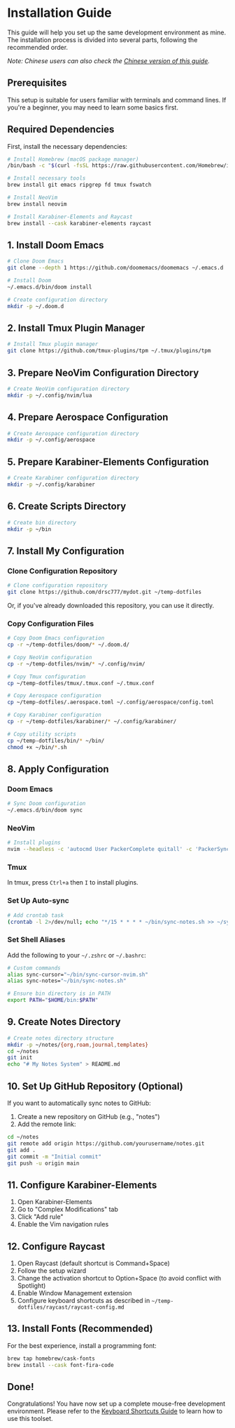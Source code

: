 # Installation Guide

This guide will help you set up the same development environment as mine. The installation process is divided into several parts, following the recommended order.

*Note: Chinese users can also check the [Chinese version of this guide](setup-guide.zh.md).*

## Prerequisites

This setup is suitable for users familiar with terminals and command lines. If you're a beginner, you may need to learn some basics first.

## Required Dependencies

First, install the necessary dependencies:

```bash
# Install Homebrew (macOS package manager)
/bin/bash -c "$(curl -fsSL https://raw.githubusercontent.com/Homebrew/install/HEAD/install.sh)"

# Install necessary tools
brew install git emacs ripgrep fd tmux fswatch

# Install NeoVim
brew install neovim

# Install Karabiner-Elements and Raycast
brew install --cask karabiner-elements raycast
```

## 1. Install Doom Emacs

```bash
# Clone Doom Emacs
git clone --depth 1 https://github.com/doomemacs/doomemacs ~/.emacs.d

# Install Doom
~/.emacs.d/bin/doom install

# Create configuration directory
mkdir -p ~/.doom.d
```

## 2. Install Tmux Plugin Manager

```bash
# Install Tmux plugin manager
git clone https://github.com/tmux-plugins/tpm ~/.tmux/plugins/tpm
```

## 3. Prepare NeoVim Configuration Directory

```bash
# Create NeoVim configuration directory
mkdir -p ~/.config/nvim/lua
```

## 4. Prepare Aerospace Configuration

```bash
# Create Aerospace configuration directory
mkdir -p ~/.config/aerospace
```

## 5. Prepare Karabiner-Elements Configuration

```bash
# Create Karabiner configuration directory
mkdir -p ~/.config/karabiner
```

## 6. Create Scripts Directory

```bash
# Create bin directory
mkdir -p ~/bin
```

## 7. Install My Configuration

### Clone Configuration Repository

```bash
# Clone configuration repository
git clone https://github.com/drsc777/mydot.git ~/temp-dotfiles
```

Or, if you've already downloaded this repository, you can use it directly.

### Copy Configuration Files

```bash
# Copy Doom Emacs configuration
cp -r ~/temp-dotfiles/doom/* ~/.doom.d/

# Copy NeoVim configuration
cp -r ~/temp-dotfiles/nvim/* ~/.config/nvim/

# Copy Tmux configuration
cp ~/temp-dotfiles/tmux/.tmux.conf ~/.tmux.conf

# Copy Aerospace configuration
cp ~/temp-dotfiles/.aerospace.toml ~/.config/aerospace/config.toml

# Copy Karabiner configuration
cp -r ~/temp-dotfiles/karabiner/* ~/.config/karabiner/

# Copy utility scripts
cp ~/temp-dotfiles/bin/* ~/bin/
chmod +x ~/bin/*.sh
```

## 8. Apply Configuration

### Doom Emacs

```bash
# Sync Doom configuration
~/.emacs.d/bin/doom sync
```

### NeoVim

```bash
# Install plugins
nvim --headless -c 'autocmd User PackerComplete quitall' -c 'PackerSync'
```

### Tmux

In tmux, press `Ctrl+a` then `I` to install plugins.

### Set Up Auto-sync

```bash
# Add crontab task
(crontab -l 2>/dev/null; echo "*/15 * * * * ~/bin/sync-notes.sh >> ~/sync-notes.log 2>&1") | crontab -
```

### Set Shell Aliases

Add the following to your `~/.zshrc` or `~/.bashrc`:

```bash
# Custom commands
alias sync-cursor="~/bin/sync-cursor-nvim.sh"
alias sync-notes="~/bin/sync-notes.sh"

# Ensure bin directory is in PATH
export PATH="$HOME/bin:$PATH"
```

## 9. Create Notes Directory

```bash
# Create notes directory structure
mkdir -p ~/notes/{org,roam,journal,templates}
cd ~/notes
git init
echo "# My Notes System" > README.md
```

## 10. Set Up GitHub Repository (Optional)

If you want to automatically sync notes to GitHub:

1. Create a new repository on GitHub (e.g., "notes")
2. Add the remote link:

```bash
cd ~/notes
git remote add origin https://github.com/yourusername/notes.git
git add .
git commit -m "Initial commit"
git push -u origin main
```

## 11. Configure Karabiner-Elements

1. Open Karabiner-Elements
2. Go to "Complex Modifications" tab
3. Click "Add rule"
4. Enable the Vim navigation rules

## 12. Configure Raycast

1. Open Raycast (default shortcut is Command+Space)
2. Follow the setup wizard
3. Change the activation shortcut to Option+Space (to avoid conflict with Spotlight)
4. Enable Window Management extension
5. Configure keyboard shortcuts as described in `~/temp-dotfiles/raycast/raycast-config.md`

## 13. Install Fonts (Recommended)

For the best experience, install a programming font:

```bash
brew tap homebrew/cask-fonts
brew install --cask font-fira-code
```

## Done!

Congratulations! You have now set up a complete mouse-free development environment. Please refer to the [Keyboard Shortcuts Guide](keyboard-shortcuts.md) to learn how to use this toolset. 